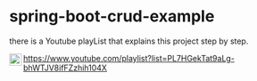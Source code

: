 # spring-boot-crud-example
there is a Youtube playList that explains this project step by step.

<a href="https://www.youtube.com/channel/UC3gabTPMiE18TeVVLdO-Vyw/videos">
  <img align="left" alt="Pawan's Youtube" width="22px" src="https://cdn.jsdelivr.net/npm/simple-icons@v3/icons/youtube.svg" />
</a>

https://www.youtube.com/playlist?list=PL7HGekTat9aLg-bhWTJV8ifFZzhih104X
